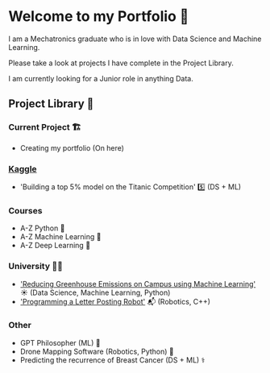 # Welcome to my Portfolio 👋

I am a Mechatronics graduate who is in love with Data Science and Machine Learning.

Please take a look at projects I have complete in the Project Library.

I am currently looking for a Junior role in anything Data.

## Project Library 📖
### Current Project 🏗️
  - Creating my portfolio (On here)
    
### [Kaggle](https://www.kaggle.com/benedictdraperturner)
  - 'Building a top 5% model on the Titanic Competition' 5️⃣ (DS + ML)
    
### Courses
  - A-Z Python 🐍
  - A-Z Machine Learning 🤖
  - A-Z Deep Learning 🧠

### University 👨‍🎓
- ['Reducing Greenhouse Emissions on Campus using Machine Learning'](https://github.com/Khrig/Emissions_Project/tree/main/Ben) ☀️ (Data Science, Machine Learning, Python)
- ['Programming a Letter Posting Robot'](https://github.com/D-T-12/Robot-Project-2019) 📬 (Robotics, C++)
    
### Other
  - GPT Philosopher (ML) 💬
  - Drone Mapping Software (Robotics, Python) 🚁
  - Predicting the recurrence of Breast Cancer (DS + ML) ⚕️
